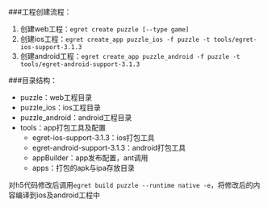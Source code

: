 ###工程创建流程：
1. 创建web工程：`egret create puzzle [--type game]`
2. 创建ios工程：`egret create_app puzzle_ios -f puzzle -t tools/egret-ios-support-3.1.3`
3. 创建android工程：`egret create_app puzzle_android -f puzzle -t tools/egret-android-support-3.1.3`

###目录结构：
- puzzle：web工程目录
- puzzle_ios：ios工程目录
- puzzle_android：android工程目录
- tools：app打包工具及配置
	+ egret-ios-support-3.1.3：ios打包工具
	+ egret-android-support-3.1.3：android打包工具
	+ appBuilder：app发布配置，ant调用
	+ apps：打包的apk与ipa存放目录

对h5代码修改后调用`egret build puzzle --runtime native -e`，将修改后的内容编译到ios及android工程中